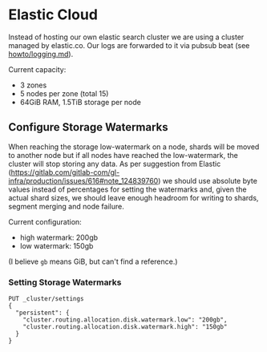 # Elastic Cloud

Instead of hosting our own elastic search cluster we are using a cluster managed by elastic.co. Our logs are forwarded to it via pubsub beat (see [howto/logging.md](howto/logging.md)).

Current capacity:
* 3 zones
* 5 nodes per zone (total 15)
* 64GiB RAM, 1.5TiB storage per node

## Configure Storage Watermarks

When reaching the storage low-watermark on a node, shards will be moved to another node but if all nodes have reached the low-watermark, the cluster will stop storing any data. As per suggestion from Elastic (https://gitlab.com/gitlab-com/gl-infra/production/issues/616#note_124839760) we should use absolute byte values instead of percentages for setting the watermarks and, given the actual shard sizes, we should leave enough headroom for writing to shards, segment merging and node failure.

Current configuration:
* high watermark: 200gb
* low watermark: 150gb

(I believe `gb` means GiB, but can't find a reference.)

### Setting Storage Watermarks

```
PUT _cluster/settings
{
  "persistent": {
    "cluster.routing.allocation.disk.watermark.low": "200gb",
    "cluster.routing.allocation.disk.watermark.high": "150gb"
  }
}
```